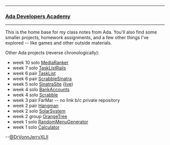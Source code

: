 - - -
### [Ada Developers Academy][adaweb]
- - -

[adaweb]: http://adadevelopersacademy.org

This is the home base for my class notes from Ada. You'll also find some smaller projects, homework assignments, and a few other things I've explored -- like games and other outside materials.

Other Ada projects (reverse chronologically):

<!--
maybe unhide this after apps close?
* week 8 pair [FarMarRails](https://github.com/drvonnjerryxlii/C3Projects--FarMarRails) ([live](https://fierce-lake-7922.herokuapp.com/))
-->

* week 10 solo [MediaRanker](https://github.com/drvonnjerryxlii/C3Projects--MediaRanker)
* week 7 solo [TaskListRails](https://github.com/drvonnjerryxlii/C3Projects--TaskListRails)
* week 6 pair [TaskList](https://github.com/drvonnjerryxlii/C3Projects--TaskList)
* week 6 pair [ScrabbleSinatra](https://github.com/lilagrc/C3Projects--ScrabbleSinatra)
* week 5 solo [SinatraSite](https://github.com/drvonnjerryxlii/C3Projects--SinatraSite) ([live](http://mad-scientist-for-hire.herokuapp.com))
* week 4 solo [BankAccounts](https://github.com/drvonnjerryxlii/C3Projects--BankAccounts)
* week 4 solo [Scrabble](https://github.com/drvonnjerryxlii/C3Projects--Scrabble)
* week 3 pair FarMar -- no link b/c private repository
* week 2 pair [Hangman](https://github.com/drvonnjerryxlii/C3Projects--Hangman)
* week 2 solo [SolarSystem](https://github.com/drvonnjerryxlii/C3Projects--SolarSystem)
* week 2 group [OrangeTree](https://github.com/drvonnjerryxlii/C3Projects--OrangeTree)
* week 1 solo [RandomMenuGenerator](https://github.com/drvonnjerryxlii/C3Projects--RandomMenuGenerator)
* week 1 solo [Calculator](https://github.com/drvonnjerryxlii/C3Projects--Calculator)

--[@DrVonnJerryXLII][dt]

[dt]: https://twitter.com/drvonnjerryxlii/ "Tweeeeeeeeeet!"
